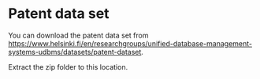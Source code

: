 # Patent data set

You can download the patent data set from https://www.helsinki.fi/en/researchgroups/unified-database-management-systems-udbms/datasets/patent-dataset.

Extract the zip folder to this location.